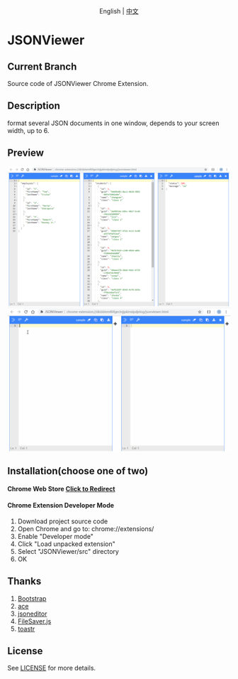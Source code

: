 <p align="center">
    <span>English</span> |  
    <a href="README.zh-cn.md">中文</a>
</p>

# JSONViewer

## Current Branch
Source code of JSONViewer Chrome Extension.

## Description
format several JSON documents in one window, depends to your screen width, up to 6.

## Preview
![Preview](/pic/jsonviewer.png)
![Preview](/pic/jsonviewer.gif)

## Installation(choose one of two)
#### Chrome Web Store [Click to Redirect](https://chrome.google.com/webstore/detail/jsonviewer/khbdpaabobknhhlpglenglkkhdmkfnca)

#### Chrome Extension Developer Mode
1. Download project source code
2. Open Chrome and go to: chrome://extensions/
3. Enable "Developer mode"
4. Click "Load unpacked extension"
5. Select "JSONViewer/src" directory
6. OK

## Thanks
1. [Bootstrap](https://github.com/twbs/bootstrap)
2. [ace](https://github.com/ajaxorg/ace)
3. [jsoneditor](https://github.com/josdejong/jsoneditor)
4. [FileSaver.js](https://github.com/eligrey/FileSaver.js)
5. [toastr](https://github.com/CodeSeven/toastr)

## License
See [LICENSE](LICENSE) for more details.
